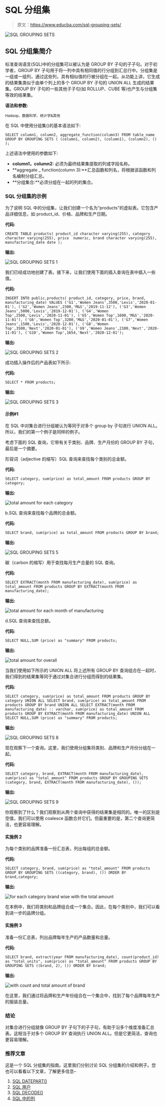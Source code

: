 # SQL 分组集

> 原文：<https://www.educba.com/sql-grouping-sets/>

![SQL GROUPING SETS](img/1fd57417f0981bd020007b9355f0f850.png)



## SQL 分组集简介

标准查询语言(SQL)中的分组集可以被认为是 GROUP BY 子句的子子句。对于初学者，GROUP BY 子句用于将一列中具有相同值的行分组到汇总行中。分组集是一组或一组列，通过这些列，具有相似值的行被分组在一起。从功能上讲，它生成的结果集类似于由单个列上的多个 GROUP BY 子句的 UNION ALL 生成的结果集。GROUP BY 子句的一些其他子子句(如 ROLLUP、CUBE 等)也产生与分组集等效的结果集。

**语法和参数:**

<small>Hadoop、数据科学、统计学&其他</small>

在 SQL 中使用分组集()的基本语法如下:

`SELECT
column1,
column2,
aggregate_function(column3)
FROM
table_name
GROUP BY
GROUPING SETS (
(column1, column2),
(column1),
(column2),
()
);`

上述语法中使用的参数如下:

*   **column1，column2:** 必须为最终结果集提取的列或字段名称。
*   **aggregate _ function(column 3):**汇总函数和列名，将根据该函数和列名编制分组汇总。
*   **分组集合:**必须分组在一起的列的集合。

### SQL 分组集的示例

为了说明 SQL 中的分组集，让我们创建一个名为“products”的虚拟表。它包含产品详细信息，如 product_id、价格、品牌和生产日期。

**代码:**

`CREATE TABLE products(
product_id character varying(255),
category character varying(255),
price  numeric,
brand character varying(255),
manufacturing_date date
);`

**输出:**

![SQL GROUPING SETS 1](img/74f60f896465e5182995a502aab64b94.png)



我们已经成功地创建了表。接下来，让我们使用下面的插入查询在表中插入一些值。

**代码:**

`INSERT INTO public.products(
product_id, category, price, brand, manufacturing_date)
VALUES ('G1','Women Jeans',3500,'Levis','2020-01-01'),
('G2','Women Jeans',2300,'M&S','2019-11-12'),
('G3','Women Jeans',5000,'Levis','2019-12-01'),
('G4','Women Top',2500,'Levis','2020-11-01'),
('G5','Women Top',1600,'M&S','2020-11-01'),
('G6','Women Top',3200,'M&S','2020-01-01'),
('G7','Women Jeans',1500,'Levis','2020-12-01'),
('G8','Women Top',3500,'Next','2020-01-01'),
('G9','Women Jeans',2100,'Next','2020-11-01'),
('G10','Women Top',1654,'Next','2020-12-01');`

**输出:**

![SQL GROUPING SETS 2](img/f7aa6914fdd245ff97b41ed1628e41d0.png)



成功插入操作后的产品表如下所示:

**代码:**

`SELECT * FROM products;`

**输出:**

![SQL GROUPING SETS 3](img/25424264a17d4d225e1535848ae66316.png)



#### 示例#1

在 SQL 中对集合进行分组被认为等同于对多个 group by 子句进行 UNION ALL。所以，我们的第一个例子是同样的例子。

考虑下面的 SQL 查询，它带有关于类别、品牌、生产月份的 GROUP BY 子句，最后是一个摘要。

形容词（adjective 的缩写）SQL 查询来查找每个类别的总金额。

**代码:**

`SELECT category, sum(price) as total_amount
FROM products
GROUP BY category;`

**输出:**

![total amount for each category](img/20f27009b49834480f36281c8015b6f2.png)



b.SQL 查询来查找每个品牌的总金额。

**代码:**

`SELECT brand, sum(price) as total_amount
FROM products
GROUP BY brand;`

**输出:**

![SQL GROUPING SETS 5](img/4e9c184b69fd7dab6598361f92034e77.png)



碳（carbon 的缩写）用于查找每月生产总量的 SQL 查询。

**代码:**

`SELECT EXTRACT(month FROM manufacturing_date),
sum(price) as total_amount
FROM products
GROUP BY EXTRACT(month FROM manufacturing_date);`

**输出:**

![total amount for each month of manufacturing](img/055a706b732a890430b7da23ba89260b.png)



d.SQL 查询来查找总额。

**代码:**

`SELECT NULL,SUM (price) as "summary"
FROM
products;`

**输出:**

![total amount for overall](img/108dab63298b6b8505320a54faaff904.png)



当我们使用如下所示的 UNION ALL 将上述所有 GROUP BY 查询组合在一起时，我们得到的结果集等同于通过对集合进行分组而得到的结果集。

**代码:**

`SELECT category, sum(price) as total_amount
FROM products
GROUP BY category
UNION ALL
SELECT brand, sum(price) as total_amount
FROM products
GROUP BY brand
UNION ALL
SELECT EXTRACT(month FROM manufacturing_date) :: varchar,
sum(price) as total_amount
FROM products
GROUP BY EXTRACT(month FROM manufacturing_date)
UNION ALL
SELECT NULL,SUM (price) as "summary"
FROM products;`

**输出:**

![SQL GROUPING SETS 8](img/4a0d142c6248a2654429636a2ddb58a4.png)



现在观察下一个查询。这里，我们使用分组集将类别、品牌和生产月份分组在一起。

**代码:**

`SELECT category, brand,
EXTRACT(month FROM manufacturing_date),
sum(price) as "total_amount"
FROM products
GROUP BY
GROUPING SETS (category,
brand,
EXTRACT(month FROM manufacturing_date),
());`

**输出:**

![SQL GROUPING SETS 9](img/c542671cc037d1fb5abcb41024189e4b.png)



你观察到了什么？我们观察到从两个查询中获得的结果集是相同的。唯一的区别是空值，我们可以使用 coalesce 函数合并它们。但最重要的是，第二个查询更简洁，也更容易理解。

#### 实施例 2

为每个类别的品牌准备一份汇总表，列出每组的总金额。

**代码:**

`SELECT category, brand,
sum(price) as "total_amount"
FROM products
GROUP BY
GROUPING SETS ((category, brand),
())
ORDER BY brand,category;`

**输出:**

![for each category brand wise with the total amount](img/e812ddefd2e217c9259c406f07a409f4.png)



在本例中，我们将类别和品牌组合成一个集合。因此，在每个类别中，我们可以看到进一步的品牌分组。

#### 实施例 3

准备一份汇总表，列出品牌每年生产的产品数量和总量。

**代码:**

`SELECT brand, extract(year FROM manufacturing_date),
count(product_id) as "total_units",
sum(price) as "total_amount"
FROM products
GROUP BY
GROUPING SETS ((brand, 2),
())
ORDER BY brand;`

**输出:**

![with count and total amount of brand](img/f7593aa942c12dec4e4cc90a71c82c65.png)



在这里，我们通过将品牌和生产年份组合在一个集合中，找到了每个品牌每年生产的服装总量。

### 结论

对集合进行分组就像 GROUP BY 子句下的子子句，有助于沿多个维度准备汇总表。这相当于对多个 GROUP BY 查询执行 UNION ALL。但是它更简洁，查询也更容易理解。

### 推荐文章

这是一个 SQL 分组集的指南。这里我们分别讨论 SQL 分组集的介绍和例子。您也可以看看以下文章，了解更多信息–

1.  [SQL DATEPART()](https://www.educba.com/sql-datepart/)
2.  [SQL 用户](https://www.educba.com/sql-users/)
3.  [SQL DECODE()](https://www.educba.com/sql-decode/)
4.  [SQL 中的列](https://www.educba.com/column-in-sql/)






